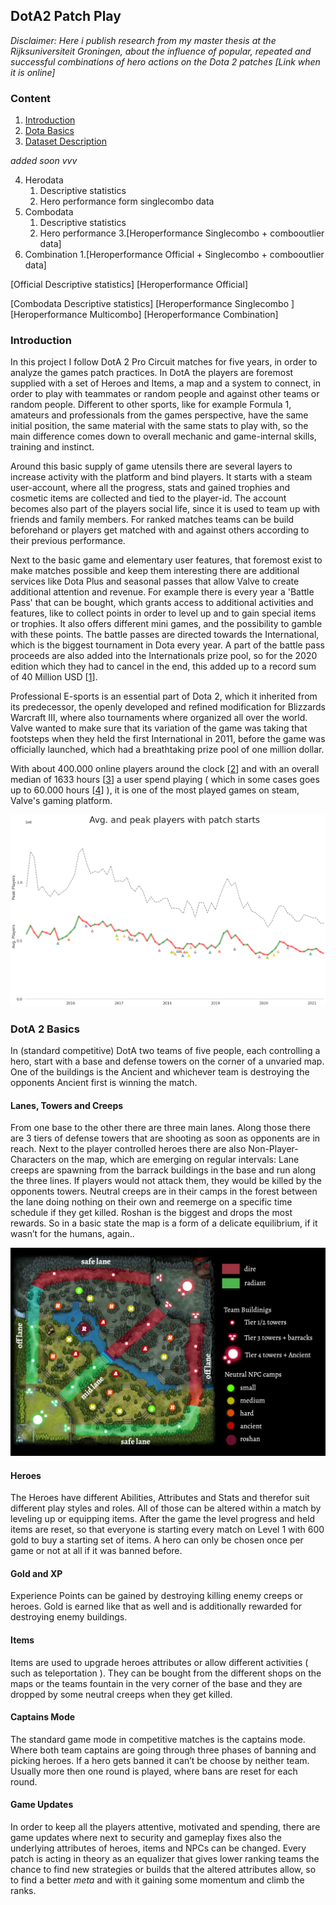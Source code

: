 ## DotA2 Patch Play ##

*Disclaimer: Here i publish research from my master thesis at the Rijksuniversiteit Groningen, about the influence of popular, repeated and successful combinations of hero actions on the Dota 2 patches [Link when it is online]*  

### Content ###
1. [Introduction](#introduction)
2. [Dota Basics](#dota-2-basics)
3. [Dataset Description][Dataset Describtion]

*added soon vvv* 

4. Herodata
	1. Descriptive statistics
	2. Hero performance form singlecombo data
5. Combodata 
	1. Descriptive statistics
	2. Hero performance 
	3.[Heroperformance Singlecombo + combooutlier data]
6. Combination
	1.[Heroperformance Official + Singlecombo + combooutlier data]
  
[Official Descriptive statistics]
[Heroperformance Official]


[Combodata Descriptive statistics]
[Heroperformance Singlecombo ]
[Heroperformance Multicombo]
[Heroperformance Combination]



### Introduction ###

In this project I follow DotA 2 Pro Circuit matches for five years, in order to analyze the games patch practices.
In DotA the players are foremost supplied with a set of Heroes and Items, a map and a system to connect, in order to play with teammates or random people and against other teams or random people. Different to other sports, like for example Formula 1, amateurs and professionals from the games perspective, have the same initial position, the same material with the same stats to play with, so the main difference comes down to overall mechanic and game-internal skills, training and instinct.


Around this basic supply of game utensils there are several layers to increase activity with the platform and bind players. It starts with a steam user-account, where all the progress, stats and gained trophies and cosmetic items are collected and tied to the player-id. The account becomes also part of the players social life, since it is used to team up with friends and family members. For ranked matches teams can be build beforehand or players get matched with and against others according to their previous performance.  

Next to the basic game and elementary user features, that foremost exist to make matches possible and keep them interesting there are additional services like Dota Plus and seasonal passes that allow Valve to create additional attention and revenue. For example there is every year a 'Battle Pass' that can be bought, which grants access to additional activities and features, like to collect points in order to level up and to gain special items or trophies. It also offers different mini games, and the possibility to gamble with these points. The battle passes are directed towards the International, which is the biggest tournament in Dota every year. A part of the battle pass proceeds are also added into the Internationals prize pool, so for the 2020 edition which they had to cancel in the end, this added up to a record sum of 40 Million USD [[1]].

Professional E-sports is an essential part of Dota 2, which it inherited from its predecessor, the openly developed and refined modification for Blizzards Warcraft III, where also tournaments where organized all over the world. Valve wanted to make sure that its variation of the game was taking that footsteps when they held the first International in 2011, before the game was officially launched, which had a breathtaking prize pool of one million dollar.  


With about 400.000 online players around the clock [[2]] and with an overall median of 1633 hours [[3]] a user spend playing ( which in some cases goes up to 60.000 hours [[4]] ), it is one of the most played games on steam, Valve's gaming platform. 


![Patch-AvgPlayers][img2]


### DotA 2 Basics ###
In (standard competitive) DotA two teams of five people, each controlling a hero, start with a base and defense towers on the corner of a unvaried map. One of the buildings is the Ancient and whichever team is destroying the opponents Ancient first is winning the match.

#### Lanes, Towers and Creeps ####
From one base to the other there are three main lanes. Along those there are 3 tiers of defense towers that are shooting as soon as opponents are in reach. Next to the player controlled heroes there are also Non-Player-Characters on the map, which are emerging on regular intervals: Lane creeps  are spawning  from the barrack buildings in the base and run along the three lines. If players would not attack them, they would be killed by the opponents towers. Neutral creeps are in their camps in the forest between the lane doing nothing on their own and reemerge on a specific time schedule if they get killed. Roshan is the biggest and drops the most rewards. So in a basic state the map is a form of a delicate equilibrium, if it wasn’t for the humans, again..

![DotA2-Minimap][img1]

#### Heroes ####
The Heroes have different Abilities, Attributes and Stats and therefor suit different play styles and roles. All of those can be altered within a match by leveling up or equipping items. After the game the level progress and held items are reset, so that everyone is starting every match on Level 1 with 600 gold to buy a starting set of items. A hero can only be chosen once per game or not at all if it was banned before. 

#### Gold and XP #### 
Experience Points  can be gained by destroying killing enemy creeps or heroes. Gold is earned like that as well and is additionally rewarded for destroying enemy buildings.

#### Items ####
Items are used to upgrade heroes attributes or allow different activities ( such as teleportation ). They can be bought from the different shops on the maps or the teams fountain in the very corner of the base and they are dropped by some neutral creeps when they get killed. 

#### Captains Mode ####
The standard game mode in competitive matches is the captains mode. Where both team captains are going through three phases of banning and picking heroes. If a hero gets banned it can’t be choose by neither team. Usually more then one round is played, where bans are reset for each round.

#### Game Updates ####
In order to keep all the players attentive, motivated and spending, there are game updates where next to security and gameplay fixes also the underlying attributes of heroes, items and NPCs can be changed. Every patch is acting in theory as an equalizer that gives lower ranking teams the chance to find new strategies or builds that the altered attributes allow, so to find a better *meta* and with it gaining some momentum and climb the ranks.


[2]:https://steamcharts.com/app/570#All 
[3]:https://howlongis.io/app/570/Dota+2 
[4]:https://steamladder.com/ladder/playtime/570/ 
[1]:https://dota2.prizetrac.kr/international10

[Dataset Describtion]: dataset/ "Dataset Description"



[img1]: figures/dota2_minimap.png "DotA2-Minimap Link"
[img2]: figures/patch_avgplayers.png "Patch-AvgPlayers"


